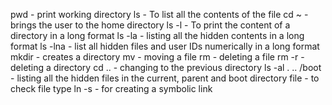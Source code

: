 pwd - print working directory
ls - To list all the contents of the file
cd ~ - brings the user to the home directory
ls -l - To print the content of a directory in a long format
ls -la - listing all the hidden contents in a long format
ls -lna - list all hidden files and user IDs numerically in a long format 
mkdir - creates a directory
mv - moving a file
rm - deleting a file
rm -r - deleting a directory
cd .. - changing to the previous directory
ls -al . .. /boot - listing all the hidden files in the current, parent and boot directory 
 file - to check file type
ln -s - for creating a symbolic link

